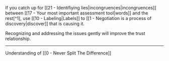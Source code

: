 If you catch up for [[21 - Identifiying lies|incongruences|incongruences]] between [[17 - Your most important assessment tool|words]] and the rest[^1], use [[10 - Labeling|Labels]] to [[1 - Negotiation is a process of discovery|discover]] that is causing it.

Recognizing and addressing the issues gently will improve the trust relationship.

---

Understanding of [[0 - Never Split The Difference]]
